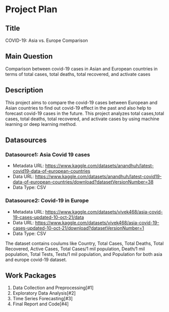 # Project Plan

## Title
COVID-19: Asia vs. Europe Comparison

## Main Question
Comparison between covid-19 cases in Asian and European countries in terms of total cases, total deaths, total recovered, and activate cases

## Description

This project aims to compare the covid-19 cases between European and Asian countries to find out covid-19 effect in the past and also help to forecast covid-19 cases in the future. This project analyzes total cases,total cases, total deaths, total recovered, and activate cases
by using machine learning or deep learning method.

## Datasources
### Datasource1: Asia Covid 19 cases
* Metadata URL: https://www.kaggle.com/datasets/anandhuh/latest-covid19-data-of-european-countries
* Data URL: https://www.kaggle.com/datasets/anandhuh/latest-covid19-data-of-european-countries/download?datasetVersionNumber=38
* Data Type: CSV
### Datasource2: Covid-19 in Europe
* Metadata URL: https://www.kaggle.com/datasets/vivek468/asia-covid-19-cases-updated-10-oct-21/data
* Data URL: https://www.kaggle.com/datasets/vivek468/asia-covid-19-cases-updated-10-oct-21/download?datasetVersionNumber=1 
* Data Type: CSV

The dataset contains  coulums like Country, Total Cases, Total Deaths, Total Recovered, Active Cases, Total Cases/1 mil population, Death/1 mil population, Total Tests, Tests/1 mil population, and Population for both asia and europe covid-19 dataset.

## Work Packages

1. Data Collection and Preprocessing[#1]
2. Exploratory Data Analysis[#2]
3. Time Series Forecasting[#3]
4. Final Report and Code[#4]

